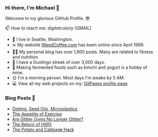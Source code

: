 ### Hi there, I'm Michael 👋

Welcome to my glorious GitHub Profile. 😎

📫 How to reach me: _digitalcolony_ (GMAIL)

- 🌳 I live in Seattle, Washington.
- ☕ My website [INeedCoffee.com](https://ineedcoffee.com) has been online since April 1999.
- 💪🏼 My personal blog has over 1,600 posts. Many are related to fitness and nutrition.
- 🍎 I have a Duolingo streak of over 3,000 days.
- 🥕 Making fermented foods such as kimchi and yogurt is a hobby of mine.
- 🌞 I'm a morning person. Most days I'm awake by 5 AM.
- 💻 View all my web projects on my: [GitPages profile page](https://digitalcolony.github.io/)

### Blog Posts 📝

<!-- BLOG-POST-LIST:START -->
- [Dieting, Seed Oils, Microplastics](https://criticalmas.org/2024/05/dieting-seed-oils-microplastics/)
- [The Appetite of Exercise](https://criticalmas.org/2024/05/the-appetite-of-exercise/)
- [Are Glitter Gyms No Longer Glitter?](https://criticalmas.org/2024/04/are-glitter-gyms-are-no-longer-glitter/)
- [The Return of Hillfit](https://criticalmas.org/2024/04/the-return-of-hillfit/)
- [The Potato and Cabbage Hack](https://criticalmas.org/2024/04/the-potato-and-cabbage-hack/)
<!-- BLOG-POST-LIST:END -->
